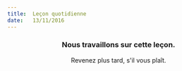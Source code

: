 ```yaml
---
title:  Leçon quotidienne
date:   13/11/2016
---
```


### <center>Nous travaillons sur cette leçon.</center>
<center>Revenez plus tard, s'il vous plaît.</center>